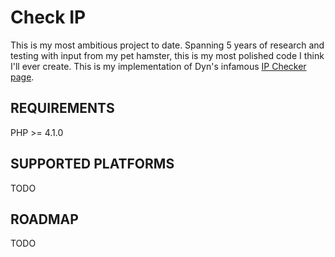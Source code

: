# Check IP
This is my most ambitious project to date. Spanning 5 years of research and testing with input from my pet hamster, this is my most polished code I think I'll ever create. This is my implementation of Dyn's infamous [IP Checker page](http://checkip.dyndns.org).

## REQUIREMENTS
PHP >= 4.1.0

## SUPPORTED PLATFORMS
TODO

## ROADMAP
TODO

